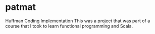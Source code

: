 # patmat
Huffman Coding Implementation
This was a project that was part of a course that I took to learn functional programming and Scala.
